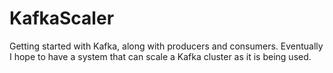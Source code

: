 # KafkaScaler

Getting started with Kafka, along with producers and consumers. Eventually I hope to have a system that can scale a Kafka cluster as it is being used.
